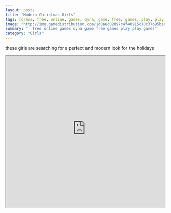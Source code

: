 ```yaml
---
layout: posts
title: "Modern Christmas Girls"
tags: [dress, free, online, games, oyna, game, free, games, play, play, games]
image: "http://img.gamedistribution.com/1d0a6c02897c4f40915c18c37b95baea.jpg"
summary: "  free online games oyna game free games play play games"
category: "Girls"
---
```


these girls are searching for a perfect and modern look for the holidays

<iframe width="100%" height="480px;" src="http://flash.gamedistribution.com?game=1d0a6c02897c4f40915c18c37b95baea"></iframe>